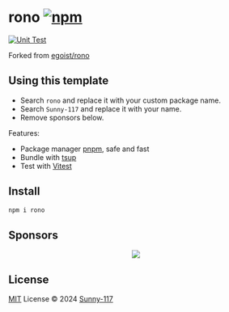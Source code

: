 # rono [![npm](https://img.shields.io/npm/v/rono.svg)](https://npmjs.com/package/rono)

[![Unit Test](https://github.com/Sunny-117/rono/actions/workflows/unit-test.yml/badge.svg)](https://github.com/Sunny-117/rono/actions/workflows/unit-test.yml)

<!-- Remove belows -->

Forked from [egoist/rono](https://github.com/egoist/rono)

## Using this template

- Search `rono` and replace it with your custom package name.
- Search `Sunny-117` and replace it with your name.
- Remove sponsors below.

Features:

- Package manager [pnpm](https://pnpm.js.org/), safe and fast
- Bundle with [tsup](https://github.com/egoist/tsup)
- Test with [Vitest](https://vitest.dev)

<!-- Remove aboves -->

## Install

```bash
npm i rono
```

## Sponsors

<p align="center">
  <a href="https://cdn.jsdelivr.net/gh/Sunny-117/sponsors/sponsors.svg">
    <img src='https://cdn.jsdelivr.net/gh/Sunny-117/sponsors/sponsors.svg'/>
  </a>
</p>

## License

[MIT](./LICENSE) License © 2024 [Sunny-117](https://github.com/Sunny-117)

